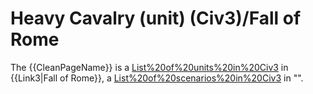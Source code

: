 # Heavy Cavalry (unit) (Civ3)/Fall of Rome

The {{CleanPageName}} is a [List%20of%20units%20in%20Civ3](unit) in {{Link3|Fall of Rome}}, a [List%20of%20scenarios%20in%20Civ3](scenario) in "".